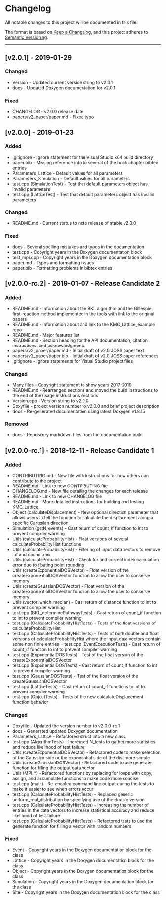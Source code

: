 # Changelog
All notable changes to this project will be documented in this file.

The format is based on [Keep a Changelog](https://keepachangelog.com/en/1.0.0/),
and this project adheres to [Semantic Versioning](https://semver.org/spec/v2.0.0.html).

--------------------------------------------------------------------------------------------------------------------------------

## [v2.0.1] - 2019-01-29

### Changed
- Version - Updated current version string to v2.0.1
- docs - Updated Doxygen documentation for v2.0.1

### Fixed
- CHANGELOG - v2.0.0 release date
- papers/v2_paper/paper.md - Fixed typo

## [v2.0.0] - 2019-01-23

### Added
- .gitignore - Ignore statement for the Visual Studio x64 build directory
- paper.bib - Missing reference info to several of the book chapter bibtex entries
- Parameters_Lattice - Default values for all parameters
- Parameters_Simulation - Default values for all parameters
- test.cpp (SimulationTest) - Test that default parameters object has invalid parameters
- test.cpp (LatticeTest) - Test that default parameters object has invalid parameters

### Changed
- README.md - Current status to note release of stable v2.0.0

### Fixed
- docs - Several spelling mistakes and typos in the documentation
- test.cpp - Copyright years in the Doxygen documentation block
- test_mpi.cpp - Copyright years in the Doxygen documentation block
- paper.md - Typos and formatting issues
- paper.bib - Formatting problems in bibtex entries

## [v2.0.0-rc.2] - 2019-01-07 - Release Candidate 2

### Added
- README.md - Information about the BKL algorithm and the Gillespie first-reaction method implemented in the tools with link to the original papers
- README.md - Information about and link to the KMC_Lattice_example repo
- README.md - Major features list
- README.md - Section heading for the API documentation, citation instructions, and acknowledgments
- papers/v2_paper/paper.md - Initial draft of v2.0 JOSS paper text
- papers/v2_paper/paper.bib - Initial draft of v2.0 JOSS paper references
- .gitignore - Ignore statements for Visual Studio project files

### Changed
- Many files - Copyright statement to show years 2017-2019
- README.md - Rearranged sections and moved the build instructions to the end of the usage instructions sections
- Version.cpp - Version string to v2.0.0
- Doxyfile - project version number to v2.0.0 and brief project description
- docs - Re-generated documentation using latest Doxygen v1.8.15

### Removed
- docs - Repository markdown files from the documentation build

## [v2.0.0-rc.1] - 2018-12-11 - Release Candidate 1

### Added
- CONTRIBUTING.md - New file with instructions for how others can contribute to the project
- README.md - Link to new CONTRIBUTING file
- CHANGELOG.md - New file detailing the changes for each release
- README.md - Link to new CHANGELOG file
- README.md - More detailed instructions for building and testing KMC_Lattice
- Object (calculateDisplacement) - New optional direction parameter that allows users to tell the function to calculate the displacement along a specific Cartesian direction
- Simulation (getN_events) - Cast return of count_if function to int to prevent compiler warning
- Utils (calculateProbabilityHist) - Float versions of several calculateProbabilityHist functions
- Utils (calculateProbabilityHist) - Filtering of input data vectors to remove inf and nan entries
- Utils (calculateProbabilityHist) - Check for and correct index calculation error due to floating point rounding
- Utils (createExponentialDOSVector) - Float version of the createExponentialDOSVector function to allow the user to conserve memory
- Utils (createGaussianDOSVector) - Float version of the createExponentialDOSVector function to allow the user to conserve memory
- Utils (vector_which_median) - Cast return of distance function to int to prevent compiler warning
- test.cpp (BKL_determinePathwayTests) - Cast return of count_if function to int to prevent compiler warning
- test.cpp (CalculateProbabilityHistTests) - Tests of the float versions of calculateProbabilityHist
- test.cpp (CalculateProbabilityHistTests) - Tests of both double and float versions of calculateProbabilityHist where the input data vectors contain some non finite entries
= test.cpp (EventExecutionTests) - Cast return of count_if function to int to prevent compiler warning
- test.cpp (ExponentialDOSTests) - Test of the float version of the createExponentialDOSVector
- test.cpp (ExponentialDOSTests) - Cast return of count_if function to int to prevent compiler warning
- test.cpp (GaussianDOSTests) - Test of the float version of the createGaussianDOSVector
- test.cpp (LatticeTests) - Cast return of count_if functions to int to prevent compiler warning
- test.cpp (ObjectTests) - Tests of the new calculateDisplacement function behavior

### Changed
- Doxyfile - Updated the version number to v2.0.0-rc.1
- docs - Generated updated Doxygen documentation
- Parameters_Lattice - Refactored struct into a new class
- test.cpp (AlgorithmTests) - Increased N_tests to gather more statistics and reduce likelihood of test failure
- Utils (createExponentialDOSVector) - Refactored code to make selection of the Gaussian side or the exponential side of the dist more simple
- Utils (createGaussianDOSVector) - Refactored code to use generate function for filling the output data vector
- Utils (MPI_*) - Refactored functions by replacing for loops with copy, assign, and accumulate functions to make code more concise
- test.cpp (main) - Re-enabled command line output during the tests to make it easier to see when errors occur
- test.cpp (CalculateProbabilityHistTests) - Replaced generic uniform_real_distribution by specifying use of the double version
- test.cpp (CalculateProbabilityHistTests) - Increasing the number of entries in the data vectors to increase statistical accuracy and reduce likelihood of test failure
- test.cpp (CalculateProbabilityHistTests) - Refactored tests to use the generate function for filling a vector with random numbers

### Fixed
- Event - Copyright years in the Doxygen documentation block for the class
- Lattice - Copyright years in the Doxygen documentation block for the class
- Object - Copyright years in the Doxygen documentation block for the class
- Simulation - Copyright years in the Doxygen documentation block for the class
- Site - Copyright years in the Doxygen documentation block for the class
